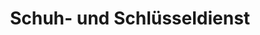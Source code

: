 ---
title: "Schuh- und Schlüsseldienst"
url: /uelzen/schuh-und-schluesseldienst/
shop: Schlüsseldienst
---